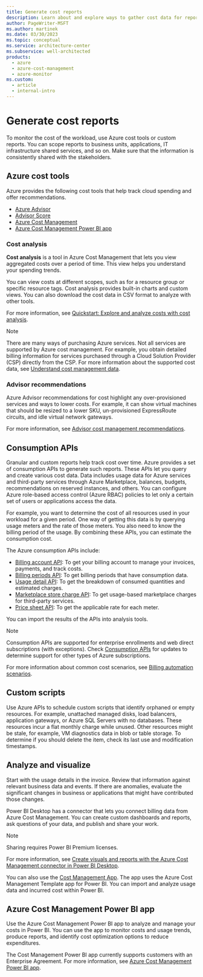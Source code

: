 ```yaml
---
title: Generate cost reports
description: Learn about and explore ways to gather cost data for reporting purposes by using Azure cost tools, consumption APIs, and custom scripts. You can then analyze and visualize the data as well.
author: PageWriter-MSFT
ms.author: martinek
ms.date: 03/30/2023
ms.topic: conceptual
ms.service: architecture-center
ms.subservice: well-architected
products:
  - azure
  - azure-cost-management
  - azure-monitor
ms.custom:
  - article
  - internal-intro
---
```


# Generate cost reports

To monitor the cost of the workload, use Azure cost tools or custom reports. You can scope reports to business units, applications, IT infrastructure shared services, and so on. Make sure that the information is consistently shared with the stakeholders.

## Azure cost tools

Azure provides the following cost tools that help track cloud spending and offer recommendations.

- [Azure Advisor](/azure/advisor/advisor-cost-recommendations)
- [Advisor Score](/azure/advisor/azure-advisor-score)
- [Azure Cost Management](/azure/cost-management-billing/costs/)
- [Azure Cost Management Power BI app](/azure/cost-management-billing/costs/analyze-cost-data-azure-cost-management-power-bi-template-app)

### Cost analysis

**Cost analysis** is a tool in Azure Cost Management that lets you view aggregated costs over a period of time. This view helps you understand your spending trends.

You can view costs at different scopes, such as for a resource group or specific resource tags. Cost analysis provides built-in charts and custom views. You can also download the cost data in CSV format to analyze with other tools.

For more information, see [Quickstart: Explore and analyze costs with cost analysis](/azure/cost-management/quick-acm-cost-analysis).

> [!NOTE]
> There are many ways of purchasing Azure services. Not all services are supported by Azure cost management. For example, you obtain detailed billing information for services purchased through a Cloud Solution Provider (CSP) directly from the CSP. For more information about the supported cost data, see [Understand cost management data](/azure/cost-management/quick-acm-cost-analysis).

### Advisor recommendations

Azure Advisor recommendations for cost highlight any over-provisioned services and ways to lower costs. For example, it can show virtual machines that should be resized to a lower SKU, un-provisioned ExpressRoute circuits, and idle virtual network gateways.

For more information, see [Advisor cost management recommendations](/azure/advisor/advisor-cost-recommendations).

## Consumption APIs

Granular and custom reports help track cost over time. Azure provides a set of consumption APIs to generate such reports. These APIs let you query and create various cost data. Data includes usage data for Azure services and third-party services through Azure Marketplace, balances, budgets, recommendations on reserved instances, and others. You can configure Azure role-based access control (Azure RBAC) policies to let only a certain set of users or applications access the data.

For example, you want to determine the cost of all resources used in your workload for a given period. One way of getting this data is by querying usage meters and the rate of those meters. You also need to know the billing period of the usage. By combining these APIs, you can estimate the consumption cost.

The Azure consumption APIs include:

- [Billing account API](/rest/api/billing/2019-10-01-preview/billingaccounts): To get your billing account to manage your invoices, payments, and track costs.
- [Billing periods API](/rest/api/billing/enterprise/billing-enterprise-api-billing-periods): To get billing periods that have consumption data.
- [Usage detail API](/rest/api/billing/enterprise/billing-enterprise-api-usage-detail): To get the breakdown of consumed quantities and estimated charges.
- [Marketplace store charge API](/rest/api/billing/enterprise/billing-enterprise-api-marketplace-storecharge): To get usage-based marketplace charges for third-party services.
- [Price sheet API](/rest/api/billing/enterprise/billing-enterprise-api-pricesheet): To get the applicable rate for each meter.

You can import the results of the APIs into analysis tools.

> [!NOTE]
> Consumption APIs are supported for enterprise enrollments and web direct subscriptions (with exceptions). Check [Consumption APIs](/rest/api/consumption/) for updates to determine support for other types of Azure subscriptions.

For more information about common cost scenarios, see [Billing automation scenarios](/azure/cost-management-billing/manage/cost-management-automation-scenarios).

## Custom scripts

Use Azure APIs to schedule custom scripts that identify orphaned or empty resources. For example, unattached managed disks, load balancers, application gateways, or Azure SQL Servers with no databases. These resources incur a flat monthly charge while unused. Other resources might be stale, for example, VM diagnostics data in blob or table storage. To determine if you should delete the item, check its last use and modification timestamps.

## Analyze and visualize

Start with the usage details in the invoice. Review that information against relevant business data and events. If there are anomalies, evaluate the significant changes in business or applications that might have contributed those changes.

Power BI Desktop has a connector that lets you connect billing data from Azure Cost Management. You can create custom dashboards and reports, ask questions of your data, and publish and share your work.

> [!NOTE]
> Sharing requires Power BI Premium licenses.

For more information, see [Create visuals and reports with the Azure Cost Management connector in Power BI Desktop](/power-bi/desktop-connect-azure-cost-management).

You can also use the [Cost Management App](https://appsource.microsoft.com/product/power-bi/costmanagement.azurecostmanagementapp). The app uses the Azure Cost Management Template app for Power BI. You can import and analyze usage data and incurred cost within Power BI.

## Azure Cost Management Power BI app

Use the Azure Cost Management Power BI app to analyze and manage your costs in Power BI. You can use the app to monitor costs and usage trends, produce reports, and identify cost optimization options to reduce expenditures.

The Cost Management Power BI app currently supports customers with an Enterprise Agreement. For more information, see [Azure Cost Management Power BI app](/azure/cost-management-billing/costs/analyze-cost-data-azure-cost-management-power-bi-template-app).
